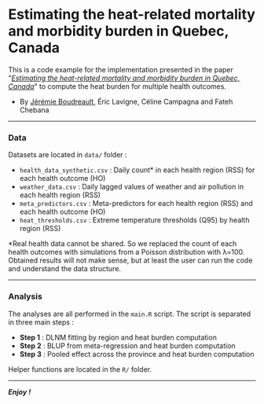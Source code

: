 Estimating the heat-related mortality and morbidity burden in Quebec, Canada
================================================================================

This is a code example for the implementation presented in the paper "*[Estimating the heat-related mortality and morbidity burden in Quebec, Canada](https://doi.org/10.1016/j.envres.2024.119347)*" to compute the heat burden for multiple health outcomes.

- By [Jérémie Boudreault](https://jeremieboudreault.github.io/), Éric Lavigne, Céline Campagna and Fateh Chebana

---

### Data

Datasets are located in `data/` folder :

- `health_data_synthetic.csv` : Daily count* in each health region (RSS) for each health outcome (HO)
- `weather_data.csv` : Daily lagged values of weather and air pollution in each health region (RSS)
- `meta_predictors.csv` : Meta-predictors for each health region (RSS) and each health outcome (HO)
- `heat_thresholds.csv` : Extreme temperature thresholds (Q95) by health region (RSS)

*Real health data cannot be shared. So we replaced the count of each health outcomes with simulations from a Poisson distribution with λ=100. Obtained results will not make sense, but at least the user can run the code and understand the data structure.

---

### Analysis

The analyses are all performed in the `main.R` script. The script is separated in three main steps :

- **Step 1** : DLNM fitting by region and heat burden computation
- **Step 2** : BLUP from meta-regression and heat burden computation
- **Step 3** : Pooled effect across the province  and heat burden computation

Helper functions are located in the `R/` folder.

---

***Enjoy !***
